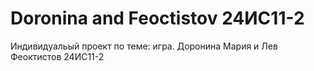 # Doronina and Feoctistov 24ИС11-2
 Индивидуальый проект по теме: игра. Доронина Мария и Лев Феоктистов 24ИС11-2
